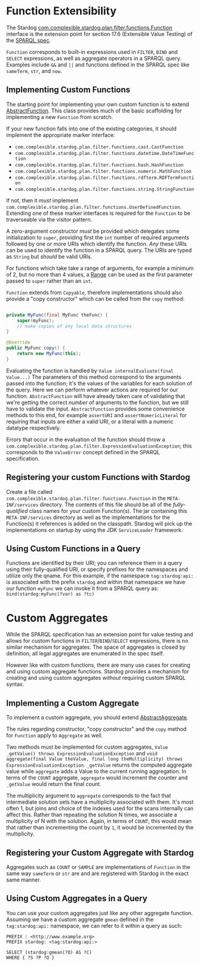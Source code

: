 # Function Extensibility

The Stardog [com.complexible.stardog.plan.filter.functions.Function](http://docs.stardog.com/java/snarl/com/complexible/stardog/plan/filter/functions/Function.html)
interface is the extension point for section 17.6 (Extensible Value Testing) of the [SPARQL spec](http://www.w3.org/TR/2012/PR-sparql11-query-20121108/#extensionFunctions).

`Function` corresponds to built-in expressions used in `FILTER`, `BIND` and `SELECT` expressions, as well as
aggregate operators in a SPARQL query. Examples include `&&` and `||` and functions defined in the
SPARQL spec like `sameTerm`, `str`, and `now`.

## Implementing Custom Functions

The starting point for implementing your own custom function is to extend [AbstractFunction](http://docs.stardog.com/java/snarl/com/complexible/stardog/plan/filter/functions/AbstractFunction.html).
This class provides much of the basic scaffolding for implementing a new `Function` from scratch.

If your new function falls into one of the existing categories, it should implement the appropriate marker interface:

* `com.complexible.stardog.plan.filter.functions.cast.CastFunction`
* `com.complexible.stardog.plan.filter.functions.datetime.DateTimeFunction`
* `com.complexible.stardog.plan.filter.functions.hash.HashFunction`
* `com.complexible.stardog.plan.filter.functions.numeric.MathFunction`
* `com.complexible.stardog.plan.filter.functions.rdfterm.RDFTermFunction`
* `com.complexible.stardog.plan.filter.functions.string.StringFunction`


If not, then it *must* implement `com.complexible.stardog.plan.filter.functions.UserDefinedFunction`.  Extending one
of these marker interfaces is required for the `Function` to be traverseable via the visitor pattern.

A zero-argument constructor *must* be provided which delegates some initialization to `super`, providing first the `int`
number of required arguments followed by one or more URIs which identify the function.  _Any_ these URIs can be used to
identify the function in a SPARQL query. The URIs are typed as `String` but *should* be valid URIs.

For functions which take take a range of arguments, for example a minimum of 2, but no more than 4 values, a
[Range](http://docs.guava-libraries.googlecode.com/git-history/release/javadoc/com/google/common/collect/Range.html)
can be used as the first parameter passed to `super` rather than an `int`.

`Function` extends from `Copyable`, therefore implementations should also provide a "copy constructor" which can be
called from the `copy` method:

```java

private MyFunc(final MyFunc theFunc) {
    super(myFunc);
    // make copies of any local data structures
}

@Override
public MyFunc copy() {
	return new MyFunc(this);
}
```

Evaluating the function is handled by `Value internalEvaluate(final Value...)` The parameters of this method correspond
to the arguments passed into the function; it's the values of the variables for each solution of the query.  Here we can
perform whatever actions are required for our function.  `AbstractFunction` will have already taken care of validating
that we're getting the correct _number_ of arguments to the function, but we still have to validate the input.
`AbstractFunction` provides some convenience methods to this end, for example `assertURI` and `assertNumericLiteral`
for requiring that inputs are either a valid URI, or a literal with a numeric datatype respectively.

Errors that occur in the evaluation of the function should throw a
`com.complexible.stardog.plan.filter.ExpressionEvaluationException`; this corresponds to the `ValueError` concept
defined in the SPARQL specification.

## Registering your custom Functions with Stardog

Create a file called `com.complexible.stardog.plan.filter.functions.Function` in the `META-INF/services` directory.
The contents of this file should be all of the *fully-qualified* class names for your custom Function(s).  The
jar containing this `META-INF/services` directory as well as the implementations for the Function(s) it references is
added on the classpath. Stardog will pick up the implementations on startup by using the JDK `ServiceLoader` framework.

## Using Custom Functions in a Query

Functions are identified by their URI; you can reference them in a query using their fully-qualified URI, or specify
prefixes for the namespaces and utilize only the qname.  For this example, if the namespace `tag:stardog:api:` is
associated with the prefix `stardog` and within that namespace we have our function `myFunc` we can invoke it
from a SPARQL query as: `bind(stardog:myFunc(?var) as ?tc)`

# Custom Aggregates

While the SPARQL specification has an extension point for value testing and allows for custom functions in
`FILTER`/`BIND`/`SELECT` expressions, there is no similar mechanism for aggregates.  The space of aggregates is closed
by definition, all legal aggregates are enumerated in the spec itself.

However like with custom functions, there are many use cases for creating and using custom aggregate functions.  Stardog
provides a mechanism for creating and using custom aggregates *without* requiring custom SPARQL syntax.

## Implementing a Custom Aggregate

To implement a custom aggregate, you should extend
[AbstractAggregate](http://docs.stardog.com/java/snarl/com/complexible/stardog/plan/aggregates/AbstractAggregate.html).

The rules regarding constructor, "copy constructor" and the `copy` method for `Function` apply to `Aggregate` as well.

Two methods must be implemented for custom aggregates, `Value _getValue() throws ExpressionEvaluationException` and
`void aggregate(final Value theValue, final long theMultiplicity) throws ExpressionEvaluationException`.  `_getValue`
returns the computed aggregate value while `aggregate` adds a Value to the current running aggregation.  In terms of
the `COUNT` aggregate, `aggregate` would increment the counter and `_getValue` would return the final count.

The multiplicity argument to `aggregate` corresponds to the fact that intermediate solution sets have a
multiplicity associated with them.  It's most often 1, but joins and choice of the indexes used for the scans
internally can affect this.  Rather than repeating the solution N times, we associate a multiplicity of N with the
solution.  Again, in terms of `COUNT`, this would mean that rather than incrementing the count by `1`, it would be
incremented by the multiplicity.

## Registering your Custom Aggregate with Stardog

Aggregates such as `COUNT` or `SAMPLE` are implementations of `Function` in the same way `sameTerm` or `str` are and
are registered with Stardog in the exact same manner.


## Using Custom Aggregates in a Query

You can use your custom aggregates just like any other aggregate function.  Assuming we have
a custom aggregate `gmean` defined in the `tag:stardog:api:` namespace, we can refer to it within a query as such:

```sparql
PREFIX : <http://www.example.org>
PREFIX stardog: <tag:stardog:api:>

SELECT (stardog:gmean(?O) AS ?C)
WHERE { ?S ?P ?O }
```
